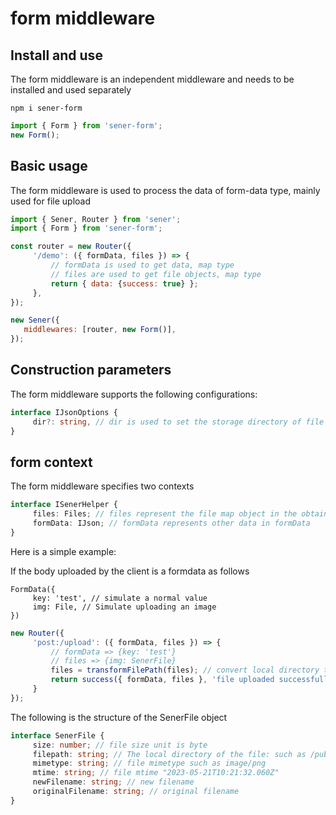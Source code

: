<!--
  * @Author: chenzhongsheng
  * @Date: 2023-05-14 14:49:08
  * @Description: Coding something
-->
# form middleware

## Install and use

The form middleware is an independent middleware and needs to be installed and used separately

```
npm i sener-form
```

```js
import { Form } from 'sener-form';
new Form();
```

## Basic usage

The form middleware is used to process the data of form-data type, mainly used for file upload

```js
import { Sener, Router } from 'sener';
import { Form } from 'sener-form';

const router = new Router({
     '/demo': ({ formData, files }) => {
         // formData is used to get data, map type
         // files are used to get file objects, map type
         return { data: {success: true} };
     },
});

new Sener({
   middlewares: [router, new Form()],
});
```

## Construction parameters

The form middleware supports the following configurations:

```ts
interface IJsonOptions {
     dir?: string, // dir is used to set the storage directory of file upload files, the default is './public/upload', it will not be created by itself
}
```

## form context

The form middleware specifies two contexts

```ts
interface ISenerHelper {
     files: Files; // files represent the file map object in the obtained formData
     formData: IJson; // formData represents other data in formData
}
```

Here is a simple example:

If the body uploaded by the client is a formdata as follows

```
FormData({
     key: 'test', // simulate a normal value
     img: File, // Simulate uploading an image
})
```

```js
new Router({
     'post:/upload': ({ formData, files }) => {
         // formData => {key: 'test'}
         // files => {img: SenerFile}
         files = transformFilePath(files); // convert local directory to public network url
         return success({ formData, files }, 'file uploaded successfully');
     }
});
```

The following is the structure of the SenerFile object

```ts
interface SenerFile {
     size: number; // file size unit is byte
     filepath: string; // The local directory of the file: such as /public/upload/2023_05/xxxx
     mimetype: string; // file mimetype such as image/png
     mtime: string; // file mtime "2023-05-21T10:21:32.060Z"
     newFilename: string; // new filename
     originalFilename: string; // original filename
}
```